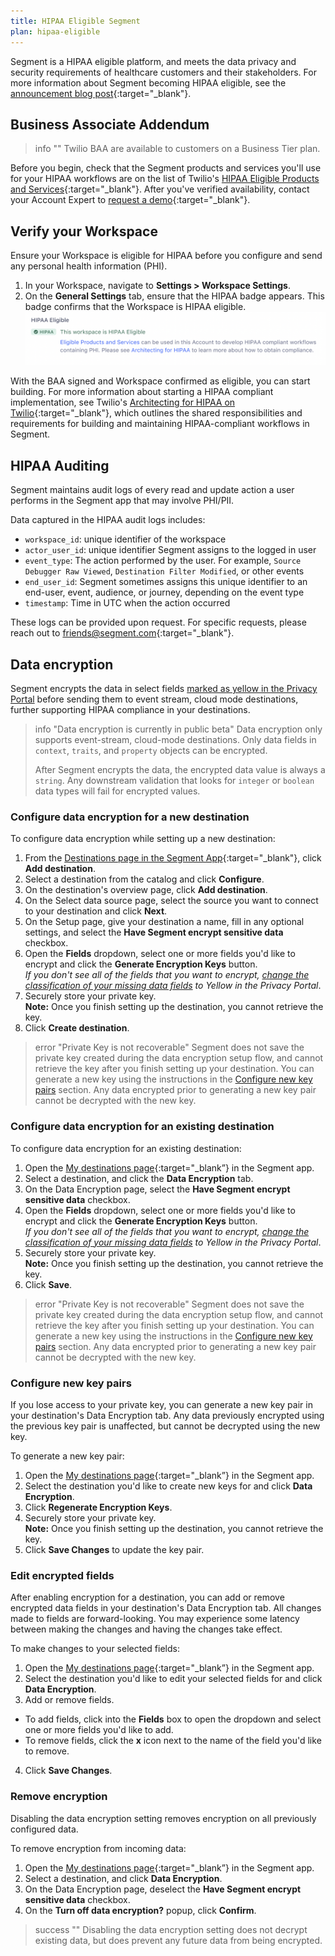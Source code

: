 ```yaml
---
title: HIPAA Eligible Segment
plan: hipaa-eligible
---
```


Segment is a HIPAA eligible platform, and meets the data privacy and security requirements of healthcare customers and their stakeholders. For more information about Segment becoming HIPAA eligible, see the [announcement blog post](http://segment.com/blog/segment-for-healthcare){:target="_blank"}.

## Business Associate Addendum

> info ""
> Twilio BAA are available to customers on a Business Tier plan.

Before you begin, check that the Segment products and services you'll use for your HIPAA workflows are on the list of Twilio's [HIPAA Eligible Products and Services](https://twil.io/HIPAA-eligible-products-and-services){:target="_blank"}. After you've verified availability, contact your Account Expert to [request a demo](https://segment.com/contact/sales/){:target="_blank"}.

## Verify your Workspace

Ensure your Workspace is eligible for HIPAA before you configure and send any personal health information (PHI).

1. In your Workspace, navigate to **Settings > Workspace Settings**.
2. On the **General Settings** tab, ensure that the HIPAA badge appears. This badge confirms that the Workspace is HIPAA eligible. ![HIPAA Eligible](images/hipaa-eligible.png)

With the BAA signed and Workspace confirmed as eligible, you can start building. For more information about starting a HIPAA compliant implementation, see Twilio's [Architecting for HIPAA on Twilio](https://twil.io/architecting-for-hipaa){:target="_blank"}, which outlines the shared responsibilities and requirements for building and maintaining HIPAA-compliant workflows in Segment.

## HIPAA Auditing
Segment maintains audit logs of every read and update action a user performs in the Segment app that may involve PHI/PII. 

Data captured in the HIPAA audit logs includes:
 - `workspace_id`: unique identifier of the workspace
 - `actor_user_id`: unique identifier Segment assigns to the logged in user
 - `event_type`: The action performed by the user. For example, `Source Debugger Raw Viewed`, `Destination Filter Modified`, or other events
 - `end_user_id`: Segment sometimes assigns this unique identifier to an end-user, event, audience, or journey, depending on the event type
 - `timestamp`: Time in UTC when the action occurred

These logs can be provided upon request. For specific requests, please reach out to [friends@segment.com](mailto:friends@segment.com){:target="_blank"}.

## Data encryption

Segment encrypts the data in select fields [marked as yellow in the Privacy Portal](/docs/privacy/portal/#default-pii-matchers) before sending them to event stream, cloud mode destinations, further supporting HIPAA compliance in your destinations. 

> info "Data encryption is currently in public beta"
> Data encryption only supports event-stream, cloud-mode destinations. Only data fields in `context`, `traits`, and `property` objects can be encrypted. 
>
> After Segment encrypts the data, the encrypted data value is always a `string`. Any downstream validation that looks for `integer` or `boolean` data types will fail for encrypted values.

### Configure data encryption for a new destination

To configure data encryption while setting up a new destination:
1. From the [Destinations page in the Segment App](https://app.segment.com/goto-my-workspace/destinations/){:target="_blank"}, click **Add destination**.
2. Select a destination from the catalog and click **Configure**.
3. On the destination's overview page, click **Add destination**. 
4. On the Select data source page, select the source you want to connect to your destination and click **Next**.
5. On the Setup page, give your destination a name, fill in any optional settings, and select the **Have Segment encrypt sensitive data** checkbox.
6. Open the **Fields** dropdown, select one or more fields you'd like to encrypt and click the **Generate Encryption Keys** button. <br> *If you don't see all of the fields that you want to encrypt, [change the classification of your missing data fields](/docs/privacy/portal/#change-a-recommended-classification) to Yellow in the Privacy Portal*.<br> 
7. Securely store your private key.  <br> **Note:** Once you finish setting up the destination, you cannot retrieve the key. 
8. Click **Create destination**.

> error "Private Key is not recoverable"
> Segment does not save the private key created during the data encryption setup flow, and cannot retrieve the key after you finish setting up your destination. You can generate a new key using the instructions in the [Configure new key pairs](#configure-new-key-pairs) section. Any data encrypted prior to generating a new key pair cannot be decrypted with the new key. 

### Configure data encryption for an existing destination
 
To configure data encryption for an existing destination:
1. Open the [My destinations page](https://app.segment.com/goto-my-workspace/destinations){:target="_blank”} in the Segment app.
2. Select a destination, and click the **Data Encryption** tab.
3. On the Data Encryption page, select the **Have Segment encrypt sensitive data** checkbox.
4. Open the **Fields** dropdown, select one or more fields you'd like to encrypt and click the **Generate Encryption Keys** button. <br> *If you don't see all of the fields that you want to encrypt, [change the classification of your missing data fields](/docs/privacy/portal/#change-a-recommended-classification) to Yellow in the Privacy Portal*.<br> 
5. Securely store your private key.  <br> **Note:** Once you finish setting up the destination, you cannot retrieve the key.
6. Click **Save**.

> error "Private Key is not recoverable"
> Segment does not save the private key created during the data encryption setup flow, and cannot retrieve the key after you finish setting up your destination. You can generate a new key using the instructions in the [Configure new key pairs](#configure-new-key-pairs) section. Any data encrypted prior to generating a new key pair cannot be decrypted with the new key. 

### Configure new key pairs

If you lose access to your private key, you can generate a new key pair in your destination's Data Encryption tab. Any data previously encrypted using the previous key pair is unaffected, but cannot be decrypted using the new key.

To generate a new key pair:
1. Open the [My destinations page](https://app.segment.com/goto-my-workspace/destinations){:target="_blank”} in the Segment app.
2. Select the destination you'd like to create new keys for and click **Data Encryption**.
3. Click **Regenerate Encryption Keys**.
4. Securely store your private key.  <br> **Note:** Once you finish setting up the destination, you cannot retrieve the key.
5. Click **Save Changes** to update the key pair. 

### Edit encrypted fields

After enabling encryption for a destination, you can add or remove encrypted data fields in your destination's Data Encryption tab. All changes made to fields are forward-looking. You may experience some latency between making the changes and having the changes take effect.

To make changes to your selected fields:
1. Open the [My destinations page](https://app.segment.com/goto-my-workspace/destinations){:target="_blank”} in the Segment app.
2. Select the destination you'd like to edit your selected fields for and click **Data Encryption**.
3. Add or remove fields. 
  - To add fields, click into the **Fields** box to open the dropdown and select one or more fields you'd like to add.
  - To remove fields, click the **x** icon next to the name of the field you'd like to remove. 
4. Click **Save Changes**. 


### Remove encryption

Disabling the data encryption setting removes encryption on all previously configured data.

To remove encryption from incoming data:
1. Open the [My destinations page](https://app.segment.com/goto-my-workspace/destinations){:target="_blank”} in the Segment app.
2. Select a destination, and click **Data Encryption**.
3. On the Data Encryption page, deselect the **Have Segment encrypt sensitive data** checkbox.
4. On the **Turn off data encryption?** popup, click **Confirm**.

> success ""
> Disabling the data encryption setting does not decrypt existing data, but does prevent any future data from being encrypted. 